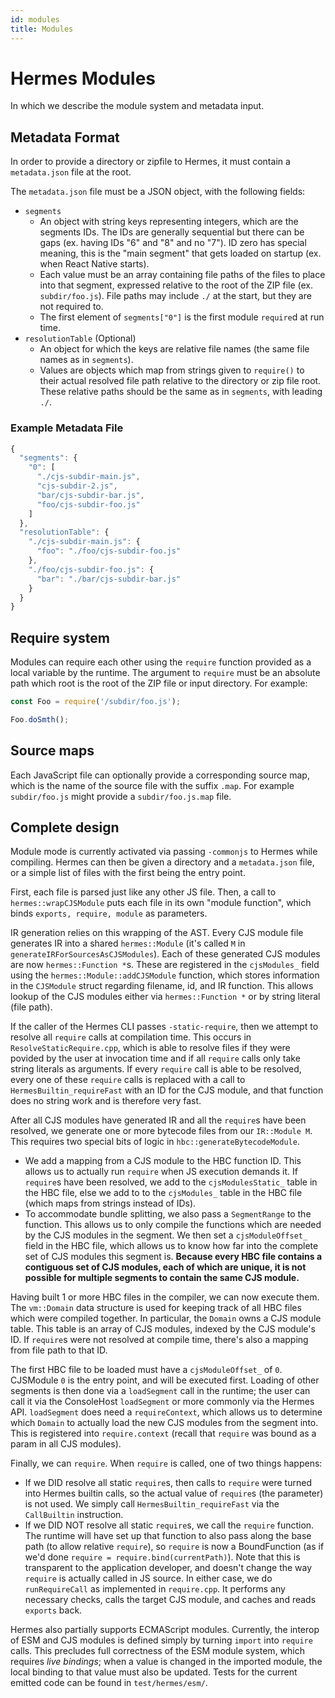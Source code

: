 ```yaml
---
id: modules
title: Modules
---
```



# Hermes Modules

In which we describe the module system and metadata input.

## Metadata Format

In order to provide a directory or zipfile to Hermes,
it must contain a `metadata.json` file at the root.

The `metadata.json` file must be a JSON object, with the following fields:

- `segments`
  - An object with string keys representing integers, which are the segments
    IDs. The IDs are generally sequential but there can be gaps (ex. having IDs
    "6" and "8" and no "7"). ID zero has special meaning, this is the "main
    segment" that gets loaded on startup (ex. when React Native starts).
  - Each value must be an array containing file paths
    of the files to place into that segment, expressed relative to the root of
    the ZIP file (ex. `subdir/foo.js`). File paths may include `./` at the start,
    but they are not required to.
  - The first element of `segments["0"]` is the first module `require`d at run time.
- `resolutionTable` (Optional)
  - An object for which the keys are relative file names
    (the same file names as in `segments`).
  - Values are objects which map from strings given to `require()`
    to their actual resolved file path relative to the directory or zip file root.
    These relative paths should be the same as in `segments`, with leading `./`.

### Example Metadata File

```js
{
  "segments": {
    "0": [
      "./cjs-subdir-main.js",
      "cjs-subdir-2.js",
      "bar/cjs-subdir-bar.js",
      "foo/cjs-subdir-foo.js"
    ]
  },
  "resolutionTable": {
    "./cjs-subdir-main.js": {
      "foo": "./foo/cjs-subdir-foo.js"
    },
    "./foo/cjs-subdir-foo.js": {
      "bar": "./bar/cjs-subdir-bar.js"
    }
  }
}
```

## Require system

Modules can require each other using the `require` function provided as a local
variable by the runtime. The argument to `require` must be an absolute path
which root is the root of the ZIP file or input directory. For example:

```js
const Foo = require('/subdir/foo.js');

Foo.doSmth();
```

## Source maps

Each JavaScript file can optionally provide a corresponding source map, which is
the name of the source file with the suffix `.map`. For example `subdir/foo.js`
might provide a `subdir/foo.js.map` file.

## Complete design

Module mode is currently activated via passing `-commonjs` to Hermes while compiling.
Hermes can then be given a directory and a `metadata.json` file,
or a simple list of files with the first being the entry point.

First, each file is parsed just like any other JS file.
Then, a call to `hermes::wrapCJSModule` puts each file in its own "module function",
which binds `exports, require, module` as parameters.

IR generation relies on this wrapping of the AST.
Every CJS module file generates IR into a shared `hermes::Module`
(it's called `M` in `generateIRForSourcesAsCJSModules`).
Each of these generated CJS modules are now `hermes::Function *`s.
These are registered in the `cjsModules_` field using the `hermes::Module::addCJSModule` function,
which stores information in the `CJSModule` struct regarding filename, id, and IR function.
This allows lookup of the CJS modules either via `hermes::Function *` or by string literal (file path).

If the caller of the Hermes CLI passes `-static-require`,
then we attempt to resolve all `require` calls at compilation time.
This occurs in `ResolveStaticRequire.cpp`, which is able to resolve files if they were povided
by the user at invocation time and if all `require` calls only take string literals as arguments.
If every `require` call is able to be resolved, every one of these `require` calls is replaced
with a call to `HermesBuiltin_requireFast` with an ID for the CJS module,
and that function does no string work and is therefore very fast.

After all CJS modules have generated IR and all the `require`s have been resolved,
we generate one or more bytecode files from our `IR::Module M`.
This requires two special bits of logic in `hbc::generateBytecodeModule`.
- We add a mapping from a CJS module to the HBC function ID.
  This allows us to actually run `require` when JS execution demands it.
  If `require`s have been resolved, we add to the `cjsModulesStatic_` table in the HBC file,
  else we add to to the `cjsModules_` table in the HBC file (which maps from strings instead of IDs).
- To accommodate bundle splitting, we also pass a `SegmentRange` to the function.
  This allows us to only compile the functions which are needed by the CJS modules in the segment.
  We then set a `cjsModuleOffset_` field in the HBC file,
  which allows us to know how far into the complete set of CJS modules this segment is.
  **Because every HBC file contains a contiguous set of CJS modules, each of which are unique,
  it is not possible for multiple segments to contain the same CJS module.**

Having built 1 or more HBC files in the compiler, we can now execute them.
The `vm::Domain` data structure is used for keeping track of all HBC files which were compiled together.
In particular, the `Domain` owns a CJS module table.
This table is an array of CJS modules, indexed by the CJS module's ID.
If `require`s were not resolved at compile time, there's also a mapping from file path to that ID.

The first HBC file to be loaded must have a `cjsModuleOffset_` of `0`.
CJSModule `0` is the entry point, and will be executed first.
Loading of other segments is then done via a `loadSegment` call in the runtime;
the user can call it via the ConsoleHost `loadSegment` or more commonly via the Hermes API.
`loadSegment` does need a `requireContext`, which allows us to determine which `Domain` to actually
load the new CJS modules from the segment into.
This is registered into `require.context` (recall that `require` was bound as a param in all CJS modules).

Finally, we can `require`.
When `require` is called, one of two things happens:
- If we DID resolve all static `require`s, then calls to `require` were turned into Hermes builtin
  calls, so the actual value of `require`s (the parameter) is not used.
  We simply call `HermesBuiltin_requireFast` via the `CallBuiltin` instruction.
- If we DID NOT resolve all static `require`s, we call the `require` function.
  The runtime will have set up that function to also pass along the base path (to allow relative `require`),
  so `require` is now a BoundFunction (as if we'd done `require = require.bind(currentPath)`).
  Note that this is transparent to the application developer, and doesn't change the way `require`
  is actually called in JS source.
In either case, we do `runRequireCall` as implemented in `require.cpp`.
It performs any necessary checks, calls the target CJS module, and caches and reads `exports` back.

Hermes also partially supports ECMAScript modules.
Currently, the interop of ESM and CJS modules is defined simply by turning `import` into `require` calls.
This precludes full correctness of the ESM module system, which requires _live bindings_;
when a value is changed in the imported module, the local binding to that value must also be updated.
Tests for the current emitted code can be found in `test/hermes/esm/`.
